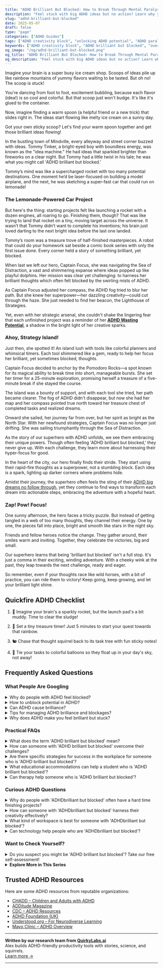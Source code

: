 ```yaml
---
title: "ADHD Brilliant But Blocked: How to Break Through Mental Paralysis & Start Creating"
description: "Feel stuck with big ADHD ideas but no action? Learn why your brilliance gets blocked and discover playful ways to finally unlock your creative flow."
slug: "adhd-brilliant-but-blocked"
date: 2025-05-07
draft: false
type: "page"
categories: ["ADHD Guides"]
tags: ["ADHD creativity block", "unlocking ADHD potential", "ADHD paralysis", "ADHD project momentum", "overcoming ADHD stuckness", "finishing ADHD ideas"]
keywords: ["ADHD creativity block", "ADHD brilliant but blocked", "overcoming ADHD paralysis", "unlocking ADHD potential", "finishing ADHD projects", "ADHD mental block solutions"]
og_image: "/og/adhd-brilliant-but-blocked.png"
og_title: "ADHD Brilliant But Blocked: How to Break Through Mental Paralysis & Start Creating"
og_description: "Feel stuck with big ADHD ideas but no action? Learn why your brilliance gets blocked and discover playful ways to finally unlock your creative flow."
---
```



Imagine your brain is a super busy ice cream shop. Scoops of ideas pile up like rainbow mountains of yummy flavors waiting to be tasted. But oh no! The scoop is stuck!

You're dancing from foot to foot, excitement bubbling, because each flavor (idea!) is so cool and colorful. But that scoop just won't budge. It's like it's glued to the container.

Now, imagine finding a warm spoon (a helpful friend or a new trick) that slides right in. The ideas start flowing like melty ice cream on a sunny day.

Got your own sticky scoop? Let's find your warm spoon together and get those brilliant ideas flowing!

In the bustling town of Mindville, every alleyway and street corner buzzed with ideas. Tommy Tinker, a bright-eyed boy with boundless energy, was known as the "idea machine." He had ideas that sparkled brighter than fireworks on a clear night. But Tommy had a little twist in his tale; he was what you might call 'ADHD brilliant but blocked.'

Tommy’s mind was like a supercharged rocket with too many potential destinations. One moment he’d be laser-focused on building a model airplane, and the next, he was sketching a super-fast car that could run on lemonade!

### The Lemonade-Powered Car Project

But here's the thing: starting projects felt like launching a rocket with a dozen engines, all roaring to go. Finishing them, though? That was like trying to land that rocket on a tiny, moving target across the universe. It wasn’t that Tommy didn’t want to complete his inventions; his brain just loved darting to the next bright idea before the last one landed.

Tommy’s room was a treasure trove of half-finished masterpieces. A robot that could do your homework sat beside a comic book series with only the first issue done. Every corner held a story of something brilliant, yet blocked.

When last we left our hero, Captain Focus, she was navigating the Sea of Distraction, a vast and shimmering expanse where ideas popped up like playful dolphins. Her mission was clear yet challenging: to harness her brilliant thoughts which often felt blocked by the swirling mists of ADHD.

As Captain Focus adjusted her compass, the ADHD fog tried to blur her path. But she knew her superpower—her dazzling creativity—could cut through the haze. She just needed to find her beacon, the Lighthouse of Strategies.

Yet, even with her strategic arsenal, she couldn't shake the lingering fear that each unfinished project was a reminder of her **[ADHD Wasting Potential](/pages/adhd-wasting-potential/)**, a shadow in the bright light of her creative sparks.

### Ahoy, Strategy Island!

Just then, she spotted it! An island lush with tools like colorful planners and whimsical timers. Each tool shimmered like a gem, ready to help her focus her brilliant, yet sometimes blocked, thoughts.

Captain Focus decided to anchor by the Pomodoro Rocks—a spot known for its magical ability to break time into short, manageable bursts. She set her timer for a 25-minute exploration, promising herself a treasure of a five-minute break if she stayed the course.

The island was a bounty of support, and with each tool she tried, her path became clearer. The fog of ADHD didn't disappear, but now she had her map and her compass pointed true north toward her treasure chest of completed tasks and realized dreams.

Onward she sailed, her journey far from over, but her spirit as bright as the North Star. With her newfound strategies, Captain Focus was no longer just drifting. She was sailing triumphantly through the Sea of Distraction.

As the story of our superhero with ADHD unfolds, we see them embracing their unique powers. Though often feeling 'ADHD brilliant but blocked,' they never give up. With each challenge, they learn more about harnessing their hyper-focus for good.

In the heart of the city, our hero finally finds their stride. They start using their rapid-fire thoughts as a superpower, not a stumbling block. Each idea is a spark, lighting up darker corners where problems hide.

Amidst their journey, the superhero often feels the sting of their [ADHD big dreams no follow through](/pages/adhd-big-dreams-no-follow-through/), yet they continue to find ways to transform each dream into actionable steps, embracing the adventure with a hopeful heart.

### Zap! Pow! Focus!

One sunny afternoon, the hero faces a tricky puzzle. But instead of getting tangled in a web of too many thoughts, they channel their energy. One by one, the pieces fall into place, bright and smooth like stars in the night sky.

Friends and fellow heroes notice the change. They gather around, their smiles warm and inviting. Together, they celebrate the victories, big and small.

Our superhero learns that being 'brilliant but blocked' isn't a full stop. It's just a comma in their exciting, winding adventure. With a cheeky wink at the past, they leap towards the next challenge, ready and eager.

So remember, even if your thoughts race like wild horses, with a bit of practice, you can ride them to victory! Keep going, keep growing, and let your brilliant light shine.

## Quickfire ADHD Checklist

1. 🚀 Imagine your brain's a sparkly rocket, but the launch pad's a bit muddy. Time to clear the sludge!

2. 🌈 Set a tiny treasure timer! Just 5 minutes to start your quest towards that rainbow.

3. 🐿️ Chase that thought squirrel back to its task tree with fun sticky notes!

4. 🎈 Tie your tasks to colorful balloons so they float up in your day's sky, not away!

## Frequently Asked Questions



### What People Are Googling

<details><summary>Why do people with ADHD feel blocked?</summary><p>Feeling blocked is a common experience for individuals with ADHD, often stemming from the way their brains process information and prioritize tasks. This can feel like hitting a wall, where starting or continuing a task feels nearly impossible, not due to a lack of effort but because of how their brain is wired. It's important to understand that this isn't a failure or a lack of willpower; it's just a part of the ADHD experience. Finding strategies that work for you, such as breaking tasks into smaller steps or using timers, can help ease these feelings of being blocked and make tasks more manageable.</p></details>
<details><summary>How to unblock potential in ADHD?</summary><p>Unlocking your potential with ADHD is all about embracing your unique strengths and finding strategies that work for you. Start by exploring areas where you naturally excel or feel most enthusiastic—your ADHD can often enhance creativity, energy, or problem-solving abilities. Setting up a structured environment with clear, manageable goals can really help in reducing overwhelm and boosting productivity. Remember, finding a supportive community or coach can also make a tremendous difference, offering both understanding and practical advice tailored to your needs.</p></details>
<details><summary>Can ADHD cause brilliance?</summary><p>Absolutely, ADHD can be associated with unique strengths that might manifest as brilliance in various ways! Many people with ADHD are known for their creativity, ability to think outside the box, and rapid problem-solving skills. These traits can lead to innovative ideas and exceptional achievements in numerous fields, from the arts to sciences and beyond. It's all about harnessing those vibrant ADHD qualities in an environment that values and encourages them.</p></details>
<details><summary>Tips for managing ADHD brilliance and blockages?</summary><p>Absolutely, managing ADHD's unique blend of brilliance and occasional blockages can be like navigating a river with both smooth currents and tricky rapids. One helpful tip is to embrace your natural peaks of high energy and creativity by keeping a notebook or digital app handy to jot down ideas and insights as they come. During times when you feel blocked or unfocused, break tasks into smaller, manageable steps and set clear, attainable goals for each part—this can make the process less daunting. Also, don't forget to be kind to yourself and recognize that fluctuations in productivity are perfectly normal; it's all about finding your flow and riding the waves at your own pace.</p></details>
<details><summary>Why does ADHD make you feel brilliant but stuck?</summary><p>Having ADHD can often feel like being in a room filled with a hundred televisions, each playing something fascinating—your brain is bursting with ideas, insights, and bursts of brilliance! However, this same whirlwind of thoughts can make it tricky to pick just one thing to focus on, leaving you feeling stuck or overwhelmed. Think of it as having a supercharged brain that doesn't always want to follow a straight path. It’s perfectly okay, and together, we can find strategies to harness that brilliance effectively and navigate through the feeling of being stuck.</p></details>



### Practical FAQs

<details><summary>What does the term 'ADHD brilliant but blocked' mean?</summary><p>The phrase "ADHD brilliant but blocked" captures a common experience among those with ADHD, where you have a wealth of ideas and a vibrant imagination, but face hurdles in executing those ideas consistently due to various ADHD-related challenges. This can often feel like there's a barrier between your potential and your ability to express or achieve it. It's like having a treasure chest full of sparkling jewels locked inside a box—you know the value and creativity you possess, but sometimes the key to the lock is hard to find. Remember, this is a shared struggle within the ADHD community, and exploring strategies to unlock that chest can be incredibly rewarding.</p></details>
<details><summary>How can someone with 'ADHD brilliant but blocked' overcome their challenges?</summary><p>Oh, navigating the "ADHD brilliant but blocked" feeling can indeed be quite a journey, but remember, you're not alone in this! A good starting point is breaking tasks into smaller, more manageable pieces to avoid feeling overwhelmed. It’s also really helpful to set up a cozy, distraction-free workspace where your creativity can bloom. Don’t forget, regular check-ins with a coach or a supportive community can provide that extra layer of encouragement and accountability needed to keep pushing forward. You've got this!</p></details>
<details><summary>Are there specific strategies for success in the workplace for someone who is 'ADHD brilliant but blocked'?</summary><p>Absolutely, there are numerous strategies that can really help someone with ADHD shine in the workplace! One effective approach is to break larger projects into smaller, manageable tasks. This can help in making the work less overwhelming and more approachable. It’s also helpful to use tools like timers or apps designed to enhance focus and structure your time. Lastly, don't hesitate to communicate with your team about your unique working style; most coworkers will appreciate your honesty and may even offer their support. Remember, your creativity and dynamism are incredible assets!</p></details>
<details><summary>What educational accommodations can help a student who is 'ADHD brilliant but blocked'?</summary><p>Absolutely, navigating school with ADHD can definitely have its unique set of challenges, but with the right accommodations, students can truly thrive! For someone who is "ADHD brilliant but blocked," tailored accommodations such as extended time on tests, a quiet room for work, and the option to take frequent breaks can be incredibly beneficial. Additionally, using graphic organizers and having access to lecture notes in advance can help manage information overload and keep thoughts organized. Remember, these adaptations are there to support the student's learning style and help them showcase their brilliance without unnecessary barriers!</p></details>
<details><summary>Can therapy help someone who is 'ADHD brilliant but blocked'?</summary><p>Absolutely! Therapy can be a wonderful resource for someone who feels "ADHD brilliant but blocked." It provides a supportive space to explore the unique ways your ADHD manifests and to develop strategies tailored to your specific needs. A therapist, especially one familiar with ADHD, can assist you in understanding and navigating the obstacles you face, helping to unlock your full potential. Together, you can work on techniques that enhance focus, organization, and emotional regulation, allowing your brilliance to shine through more consistently.</p></details>



### Curious ADHD Questions

<details><summary>Why do people with 'ADHDbrilliant but blocked' often have a hard time finishing projects?</summary><p>Oh, it’s quite common for folks with ADHD to be buzzing with brilliant ideas but feel blocked when it comes to seeing projects through to the end. This often happens because the sustained attention and organization needed to finish a task can be really challenging with ADHD. The initial stages of a project are usually exciting and full of novelty, which naturally grabs the attention of someone with ADHD. However, as the project progresses and the novelty wears off, maintaining focus can become a bit of a struggle. It’s like having a brain that’s a bit too fond of the exciting start but gets a bit weary when the path gets familiar and less stimulating.</p></details>
<details><summary>How can someone with 'ADHDbrilliant but blocked' harness their creativity effectively?</summary><p>Absolutely, the feeling of being 'brilliant but blocked' is such a common experience for folks with ADHD, and it's wonderful that you want to channel your creativity! A helpful first step could be setting up a cozy, clutter-free space designated just for your creative tasks. This can reduce distractions and help cue your brain that it's time to focus on creating. Additionally, consider using timers to break work into manageable chunks — this can help keep your energy levels steady and prevent burnout. Lastly, embrace your natural peak times; if you find you’re more creative in the morning or late at night, go with it and use those times to create and explore your ideas.</p></details>
<details><summary>What kind of workspace is best for someone with 'ADHDbrilliant but blocked'?</summary><p>Creating a workspace that caters to the unique needs of someone with ADHD, especially when feeling 'brilliant but blocked', can be wonderfully effective! Aim for a space that minimizes distractions; this could mean a quiet corner with a comfortable chair or a desk facing away from high-traffic areas. It’s also helpful to have organizational tools at hand—think labeled bins, color-coded files, or digital apps that help keep your thoughts and tasks neatly aligned. Adding personal touches that inspire you, like motivational quotes, fun gadgets, or a small plant, can also boost your mood and creativity, making your workspace a truly inviting and productive haven!</p></details>
<details><summary>Can technology help people who are 'ADHDbrilliant but blocked'?</summary><p>Absolutely, technology can be a wonderful ally for those who are "ADHD brilliant but blocked"! There are numerous apps and tools designed to help manage time, stay organized, and keep track of tasks, which can really reduce the feeling of being overwhelmed. Plus, technology can offer customizable solutions, like setting reminders for deadlines or breaking projects into smaller, more manageable pieces. Embracing these tools might just help unlock that brilliant potential by easing the blockages that come with ADHD.</p></details>



### Want to Check Yourself?

<details><summary>Do you suspect you might be 'ADHD brilliant but blocked'? Take our free self-assessment!</summary><p>Absolutely, taking a self-assessment can be a great first step in understanding yourself better! It’s completely normal to feel both incredibly capable and yet sometimes inexplicably stuck. This assessment is designed to help you identify patterns that might hint at ADHD, while also recognizing your unique strengths. Remember, this is just a starting point, and whatever the outcome, you're taking a positive step toward self-discovery and potentially greater clarity.</p></details>

<script type="application/ld+json">
{
  "@context": "https://schema.org",
  "@type": "FAQPage",
  "mainEntity": [
    {
      "@type": "Question",
      "name": "Why do people with ADHD feel blocked?",
      "acceptedAnswer": {
        "@type": "Answer",
        "text": "Feeling blocked is a common experience for individuals with ADHD, often stemming from the way their brains process information and prioritize tasks. This can feel like hitting a wall, where starting or continuing a task feels nearly impossible, not due to a lack of effort but because of how their brain is wired. It's important to understand that this isn't a failure or a lack of willpower; it's just a part of the ADHD experience. Finding strategies that work for you, such as breaking tasks into smaller steps or using timers, can help ease these feelings of being blocked and make tasks more manageable."
      }
    },
    {
      "@type": "Question",
      "name": "How to unblock potential in ADHD?",
      "acceptedAnswer": {
        "@type": "Answer",
        "text": "Unlocking your potential with ADHD is all about embracing your unique strengths and finding strategies that work for you. Start by exploring areas where you naturally excel or feel most enthusiastic\u2014your ADHD can often enhance creativity, energy, or problem-solving abilities. Setting up a structured environment with clear, manageable goals can really help in reducing overwhelm and boosting productivity. Remember, finding a supportive community or coach can also make a tremendous difference, offering both understanding and practical advice tailored to your needs."
      }
    },
    {
      "@type": "Question",
      "name": "Can ADHD cause brilliance?",
      "acceptedAnswer": {
        "@type": "Answer",
        "text": "Absolutely, ADHD can be associated with unique strengths that might manifest as brilliance in various ways! Many people with ADHD are known for their creativity, ability to think outside the box, and rapid problem-solving skills. These traits can lead to innovative ideas and exceptional achievements in numerous fields, from the arts to sciences and beyond. It's all about harnessing those vibrant ADHD qualities in an environment that values and encourages them."
      }
    },
    {
      "@type": "Question",
      "name": "Tips for managing ADHD brilliance and blockages?",
      "acceptedAnswer": {
        "@type": "Answer",
        "text": "Absolutely, managing ADHD's unique blend of brilliance and occasional blockages can be like navigating a river with both smooth currents and tricky rapids. One helpful tip is to embrace your natural peaks of high energy and creativity by keeping a notebook or digital app handy to jot down ideas and insights as they come. During times when you feel blocked or unfocused, break tasks into smaller, manageable steps and set clear, attainable goals for each part\u2014this can make the process less daunting. Also, don't forget to be kind to yourself and recognize that fluctuations in productivity are perfectly normal; it's all about finding your flow and riding the waves at your own pace."
      }
    },
    {
      "@type": "Question",
      "name": "Why does ADHD make you feel brilliant but stuck?",
      "acceptedAnswer": {
        "@type": "Answer",
        "text": "Having ADHD can often feel like being in a room filled with a hundred televisions, each playing something fascinating\u2014your brain is bursting with ideas, insights, and bursts of brilliance! However, this same whirlwind of thoughts can make it tricky to pick just one thing to focus on, leaving you feeling stuck or overwhelmed. Think of it as having a supercharged brain that doesn't always want to follow a straight path. It\u2019s perfectly okay, and together, we can find strategies to harness that brilliance effectively and navigate through the feeling of being stuck."
      }
    }
  ]
}
</script>
<script type="application/ld+json">
{
  "@context": "https://schema.org",
  "@type": "Article",
  "author": {
    "@type": "Person",
    "name": "QuirkyLabs",
    "url": "https://quirkylabs.ai/about"
  },
  "headline": "\"Unleash Your Spark: Conquer ADHD Brilliant But Blocked!\"",
  "mainEntityOfPage": "https://blog.quirkylabs.ai/pages/adhd-brilliant-but-blocked/",
  "datePublished": "2025-05-07"
}
</script>
<script type="application/ld+json">
{
  "@context": "https://schema.org",
  "@type": "BreadcrumbList",
  "itemListElement": [
    {
      "@type": "ListItem",
      "position": 1,
      "name": "Home",
      "item": "https://quirkylabs.ai/"
    },
    {
      "@type": "ListItem",
      "position": 2,
      "name": "Blog",
      "item": "https://blog.quirkylabs.ai/"
    },
    {
      "@type": "ListItem",
      "position": 3,
      "name": "\"Unleash Your Spark: Conquer ADHD Brilliant But Blocked!\"",
      "item": "https://blog.quirkylabs.ai/pages/adhd-brilliant-but-blocked/"
    }
  ]
}
</script>

<details>
<summary><strong>Explore More in This Series</strong></summary>

- [Adhd Sabotaging Success](/pages/adhd-sabotaging-success/)
- [Adhd Starting Everything](/pages/adhd-starting-everything/)
- [Adhd Ideas Keep Coming](/pages/adhd-ideas-keep-coming/)
- [Adhd Shiny Object Syndrome](/pages/adhd-shiny-object-syndrome/)
- [Adhd Dreams Vs Reality](/pages/adhd-dreams-vs-reality/)
- [Adhd Followthrough Fatigue](/pages/adhd-followthrough-fatigue/)
- [Adhd Wasting Potential](/pages/adhd-wasting-potential/)
- [Adhd Motivation Vanishes](/pages/adhd-motivation-vanishes/)
</details>



## Trusted ADHD Resources

Here are some ADHD resources from reputable organizations:

- [CHADD – Children and Adults with ADHD](https://chadd.org)
- [ADDitude Magazine](https://www.additudemag.com)
- [CDC – ADHD Resources](https://www.cdc.gov/ncbddd/adhd)
- [ADHD Foundation (UK)](https://www.adhdfoundation.org.uk)
- [Understood.org – For Neurodiverse Learning](https://www.understood.org)
- [Mayo Clinic – ADHD Overview](https://www.mayoclinic.org/diseases-conditions/adhd)


---

**Written by our research team from [QuirkyLabs.ai](https://quirkylabs.ai)**  
Alex builds ADHD-friendly productivity tools with stories, science, and squirrels.  
[Learn more →](https://quirkylabs.ai)

---